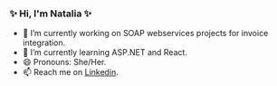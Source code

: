 ### ✨ Hi, I'm Natalia ✨

- 🔭 I’m currently working on SOAP webservices projects for invoice integration.
- 🌱 I’m currently learning ASP.NET and React.
- 😄 Pronouns: She/Her.
- 📫 Reach me on [Linkedin](https://www.linkedin.com/in/natalia-coelho-oliveira/).
<!--
**natalia-coelho/natalia-coelho** is a ✨ _special_ ✨ repository because its `README.md` (this file) appears on your GitHub profile.

Here are some ideas to get you started:

- 🔭 I’m currently working on SOAP webservices projects for invoice integration.
- 🌱 I’m currently learning ASP.NET and React.
- 👯 I’m looking to collaborate on ...
- 🤔 I’m looking for help with ...
- 💬 Ask me about ...
- 📫 Reach me at [Linkedin](https://www.linkedin.com/in/natalia-coelho-oliveira/)
- 😄 Pronouns: she/her
- ⚡ Fun fact: ...
-->
